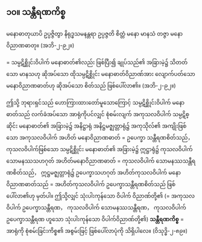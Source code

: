 ## ၁၀။ သန္တီရဏကိစ္စ

မနောဓာတုယာပိ ဥပ္ပဇ္ဇိတွာ နိရုဒ္ဓသမနန္တရာ ဥပ္ပဇ္ဇတိ စိတ္တံ မနော မာနသံ တဇ္ဇာ မနောဝိညာဏဓာတု။
<r>(အဘိ-၂-၉၂။)</r>

= သမ္ပဋိစ္ဆိုင်းဝိပါက် မနောဓာတ်၏လည်း ဖြစ်ပြီး၍ ချုပ်သည်၏ အခြားမဲ့၌ သိတတ်သော မာနသဟု ဆိုအပ်သော ထိုသမ္ပဋိစ္ဆိုင်း မနောဓာတ်ဝိညာဏ်အား လျောက်ပတ်သော မနောဝိညာဏဓာတ်ဟု ဆိုအပ်သော စိတ်သည် ဖြစ်ပေါ်လာ၏။ (အဘိ-၂-၉၂။)

ဤသို့ ဘုရားရှင်သည် ဟောကြားထားတော်မူသောကြောင့် သမ္ပဋိစ္ဆိုင်းဝိပါက် မနောဓာတ်သည် လက်ခံအပ်သော အာရုံကိုပင်လျှင် စုံစမ်းလျက် အကုသလဝိပါက် သမ္ပဋိစ္ဆိုင်း မနောဓာတ်၏ အခြားမဲ့၌ အနိဋ္ဌာရုံ အနိဋ္ဌမဇ္ဈတ္တာရုံ၌ အကုသိုလ်၏ အကျိုးဖြစ်သော အကုသလဝိပါက် အဟိတ် မနောဝိညာဏဓာတ် = ဥပေက္ခာ သန္တီရဏစိတ်သည်， ကုသလဝိပါက်ဖြစ်သော သမ္ပဋိစ္ဆိုင်း မနောဓာတ်၏ အခြားမဲ့၌ ဣဋ္ဌာရုံ၌ ကုသလဝိပါက် သောမနဿသဟဂုတ် အဟိတ်မနောဝိညာဏဓာတ် = ကုသလဝိပါက် သောမနဿသန္တီရဏစိတ်သည်， ဣဋ္ဌမဇ္ဈတ္တာရုံ၌ ဥပေက္ခာသဟဂုတ် အဟိတ်ကုသလဝိပါက် မနောဝိညာဏဓာတ်သည် = အဟိတ်ကုသလဝိပါက် ဥပေက္ခာသန္တီရဏစိတ်သည် ဖြစ်ပေါ်လာ၏ဟု မှတ်ပါ။ 
ဤသို့လျှင် သုံးပါးကုန်သော ဝိပါက် ဝိညာဏ်တို့၏ (= အကုသလဝိပါက် ဥပေက္ခာသန္တီရဏ， ကုသလဝိပါက် သောမနဿသန္တီရဏ， ကုသလဝိပါက် ဥပေက္ခာသန္တီရဏ ဟူသော သုံးပါးကုန်သော ဝိပါက်ဝိညာဏ်တို့၏) **သန္တီရဏကိစ္စ** = အာရုံကို စုံစမ်းခြင်းကိစ္စ၏ အစွမ်းဖြင့် ဖြစ်ပေါ်လာပုံကို သိရှိပါလေ။ (ဝိသုဒ္ဓိ-၂-၈၉။)